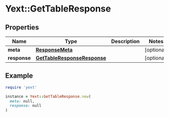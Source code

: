 # Yext::GetTableResponse

## Properties

| Name | Type | Description | Notes |
| ---- | ---- | ----------- | ----- |
| **meta** | [**ResponseMeta**](ResponseMeta.md) |  | [optional] |
| **response** | [**GetTableResponseResponse**](GetTableResponseResponse.md) |  | [optional] |

## Example

```ruby
require 'yext'

instance = Yext::GetTableResponse.new(
  meta: null,
  response: null
)
```

